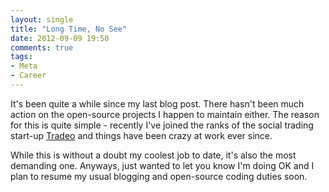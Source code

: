 ```yaml
---
layout: single
title: "Long Time, No See"
date: 2012-09-09 19:50
comments: true
tags:
- Meta
- Career
---
```


It's been quite a while since my last blog post. There hasn't been
much action on the open-source projects I happen to maintain
either. The reason for this is quite simple - recently I've joined the
ranks of the social trading start-up [Tradeo](https://tradeo.com) and
things have been crazy at work ever since.

While this is without a doubt my coolest job to date, it's also the
most demanding one. Anyways, just wanted to let you know I'm doing OK and
I plan to resume my usual blogging and open-source coding duties soon.
